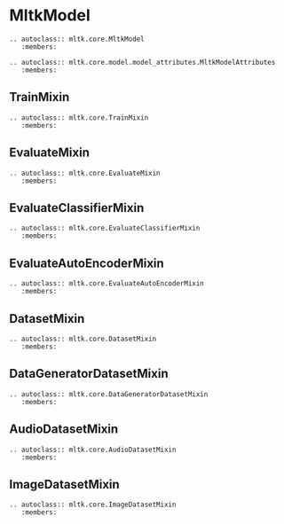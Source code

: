 # MltkModel

```{eval-rst}
.. autoclass:: mltk.core.MltkModel
   :members:

.. autoclass:: mltk.core.model.model_attributes.MltkModelAttributes
   :members:
```


## TrainMixin

```{eval-rst}
.. autoclass:: mltk.core.TrainMixin
   :members:
```

## EvaluateMixin

```{eval-rst}
.. autoclass:: mltk.core.EvaluateMixin
   :members:
```

## EvaluateClassifierMixin

```{eval-rst}
.. autoclass:: mltk.core.EvaluateClassifierMixin
   :members:
```

## EvaluateAutoEncoderMixin

```{eval-rst}
.. autoclass:: mltk.core.EvaluateAutoEncoderMixin
   :members:
```

## DatasetMixin

```{eval-rst}
.. autoclass:: mltk.core.DatasetMixin
   :members:
```

## DataGeneratorDatasetMixin

```{eval-rst}
.. autoclass:: mltk.core.DataGeneratorDatasetMixin
   :members:
```

## AudioDatasetMixin

```{eval-rst}
.. autoclass:: mltk.core.AudioDatasetMixin
   :members:
```

## ImageDatasetMixin

```{eval-rst}
.. autoclass:: mltk.core.ImageDatasetMixin
   :members:
```
